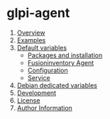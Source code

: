 glpi-agent
==========

1. [Overview](#overview)
1. [Examples](#examples)
1. [Default variables](#default-variables)
     * [Packages and installation](#packages-and-installation)
     * [Fusioninventory Agent](#fusioninventory-agent)
     * [Configuration](#configuration)
     * [Service](#service)
1. [Debian dedicated variables](#debian-dedicated-variables)
1. [Development](#development)
1. [License](#license)
1. [Author Information](#author-information)


